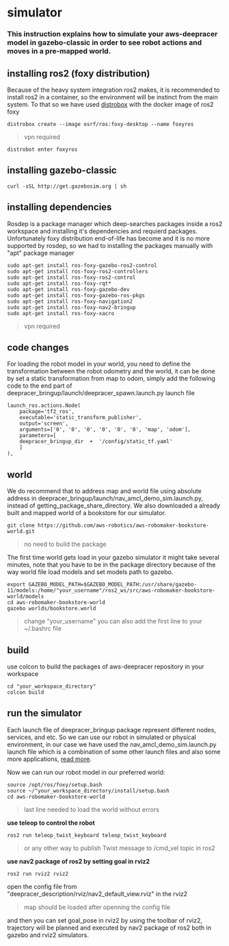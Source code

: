 # simulator

### This instruction explains how to simulate your aws-deepracer model in gazebo-classic in order to see robot actions and moves in a pre-mapped world.
  

## installing ros2 (foxy distribution)

Because of the heavy system integration ros2 makes, it is recommended to install ros2 in a container, so the environment will be instinct from the main system. To that so we have used [distrobox](https://github.com/89luca89/distrobox)  with the docker image of ros2 foxy
```
distrobox create --image osrf/ros:foxy-desktop --name foxyros
```
>vpn required
```
distrobot enter foxyros
```
## installing gazebo-classic
```
curl -sSL http://get.gazebosim.org | sh
```
  
 
## installing dependencies


Rosdep is a package manager which deep-searches packages inside a ros2 workspace and installing it's dependencies and requierd packages. Unfortunately foxy distribution end-of-life has become and it is no more supported by rosdep, so we had to installing the packages manually with "apt" package manager
```
sudo apt-get install ros-foxy-gazebo-ros2-control
sudo apt-get install ros-foxy-ros2-controllers
sudo apt-get install ros-foxy-ros2-control
sudo apt-get install ros-foxy-rqt*
sudo apt-get install ros-foxy-gazebo-dev
sudo apt-get install ros-foxy-gazebo-ros-pkgs
sudo apt-get install ros-foxy-navigation2
sudo apt-get install ros-foxy-nav2-bringup
sudo apt-get install ros-foxy-xacro
```
>vpn required


## code changes
For loading the robot model in your world, you need to define the transformation between the robot odometry and the world, it can be done by set a static transformation from map to odom, simply add the following code to the end part of deepracer_bringup/launch/deepracer_spawn.launch.py launch file
```
launch_ros.actions.Node(
	package='tf2_ros',
	executable='static_transform_publisher',
	output='screen',
	arguments=['0', '0', '0', '0', '0', '0', 'map', 'odom'],
	parameters=[
	deepracer_bringup_dir  +  '/config/static_tf.yaml'
	]
),
``` 

## world
We do recommend that to address map and world file using absolute address in deepracer_bringup/launch/nav_amcl_demo_sim.launch.py, instead of getting_package_share_directory. We also downloaded a already built and mapped world of a bookstore for our simulator.
```
git clone https://github.com/aws-robotics/aws-robomaker-bookstore-world.git
```
> no need to build the package

The first time world gets load in your gazebo simulator it might take several minutes, note that you have to be in the package directory because of the way world file load models and set models path to gazebo.
```
export GAZEBO_MODEL_PATH=$GAZEBO_MODEL_PATH:/usr/share/gazebo-11/models:/home/"your_username"/ros2_ws/src/aws-robomaker-bookstore-world/models
cd aws-robomaker-bookstore-world
gazebo worlds/bookstore.world
```
>change "your_username"
>you can also add the first line to your ~/.bashrc file
## build
use colcon to build the packages of aws-deepracer repository in your workspace
```
cd "your_workspace_directory"
colcon build
```

## run the simulator
Each launch file of deepracer_bringup package represent different nodes, services, and etc. So we can use our robot in simulated or physical environment, in our case we have used the nav_amcl_demo_sim.launch.py launch file which is a combination of some other launch files and also some more applications, [read more](https://github.com/redHaunter/aws-deepracer/blob/main/deepracer_bringup/README.md).

Now we can run our robot model in our preferred world:
```
source /opt/ros/foxy/setup.bash
source ~/"your_workspace_directory/install/setup.bash
cd aws-robomaker-bookstore-world
```
>last line needed to load the world without errors

**use teleop to control the robot**
```
ros2 run teleop_twist_keyboard teleop_twist_keyboard
```
> or any other way to publish Twist message to /cmd_vel topic in ros2

 **use nav2 package of ros2 by setting goal in rviz2**
 ```
 ros2 run rviz2 rviz2
 ```
 open the config file from "deepracer_description/rviz/nav2_default_view.rviz" in the rviz2
 >map should be loaded after openning the config file

and then you can set goal_pose in rviz2 by using the toolbar of rviz2, trajectory will be planned and executed by nav2 package of ros2 both in gazebo and rviz2 simulators.